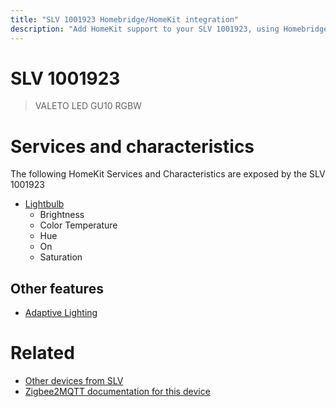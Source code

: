 ```yaml
---
title: "SLV 1001923 Homebridge/HomeKit integration"
description: "Add HomeKit support to your SLV 1001923, using Homebridge, Zigbee2MQTT and homebridge-z2m."
---
```

<!---
This file has been GENERATED using src/docgen/docgen.ts
DO NOT EDIT THIS FILE MANUALLY!
-->
# SLV 1001923
> VALETO LED GU10 RGBW


# Services and characteristics
The following HomeKit Services and Characteristics are exposed by
the SLV 1001923

* [Lightbulb](../../light.md)
  * Brightness
  * Color Temperature
  * Hue
  * On
  * Saturation


## Other features
* [Adaptive Lighting](../../light.md)


# Related
* [Other devices from SLV](../index.md#slv)
* [Zigbee2MQTT documentation for this device](https://www.zigbee2mqtt.io/devices/1001923.html)